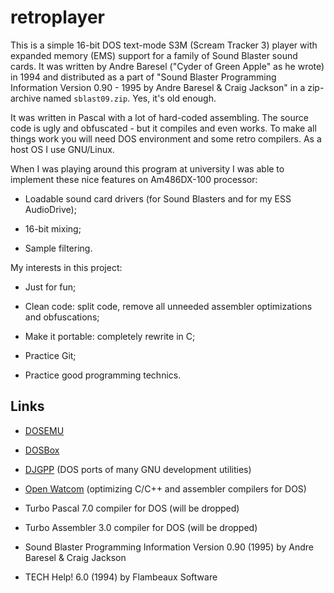 # retroplayer

This is a simple 16-bit DOS text-mode S3M (Scream Tracker 3) player with expanded memory (EMS) support for a family of Sound Blaster sound cards. It was written by Andre Baresel ("Cyder of Green Apple" as he wrote) in 1994 and distributed as a part of "Sound Blaster Programming Information Version 0.90 - 1995 by Andre Baresel & Craig Jackson" in a zip-archive named `sblast09.zip`. Yes, it's old enough.

It was written in Pascal with a lot of hard-coded assembling. The source code is ugly and obfuscated - but it compiles and even works. To make all things work you will need DOS environment and some retro compilers. As a host OS I use GNU/Linux.

When I was playing around this program at university I was able to implement these nice features on Am486DX-100 processor:

* Loadable sound card drivers (for Sound Blasters and for my ESS AudioDrive);

* 16-bit mixing;

* Sample filtering.

My interests in this project:

* Just for fun;

* Clean code: split code, remove all unneeded assembler optimizations and obfuscations;

* Make it portable: completely rewrite in C;

* Practice Git;

* Practice good programming technics.

## Links

* [DOSEMU](http://www.dosemu.org/)

* [DOSBox](http://www.dosbox.com/)

* [DJGPP](http://www.delorie.com/djgpp/) (DOS ports of many GNU development utilities)

* [Open Watcom](http://www.openwatcom.org/) (optimizing C/C++ and assembler compilers for DOS)

* Turbo Pascal 7.0 compiler for DOS (will be dropped)

* Turbo Assembler 3.0 compiler for DOS (will be dropped)

* Sound Blaster Programming Information Version 0.90 (1995) by Andre Baresel & Craig Jackson

* TECH Help! 6.0 (1994) by Flambeaux Software
